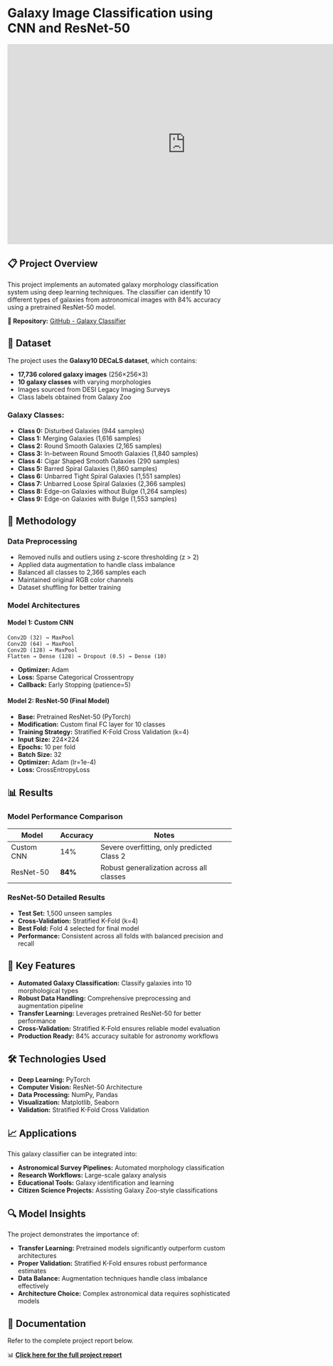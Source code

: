 # Galaxy Image Classification using CNN and ResNet-50

<div align="center">
  <iframe 
    src="https://player.cloudinary.com/embed/?cloud_name=dacj8pmtm&public_id=Galaxy_Classifier_Demo_ki2wis&profile=cld-default" 
    width="800" 
    height="450" 
    style="height: 450px; width: 800px; aspect-ratio: 16 / 9;" 
    allow="autoplay; fullscreen; encrypted-media; picture-in-picture" 
    allowfullscreen 
    frameborder="0">
  </iframe>
</div>

## 📋 Project Overview

This project implements an automated galaxy morphology classification system using deep learning techniques. The classifier can identify 10 different types of galaxies from astronomical images with 84% accuracy using a pretrained ResNet-50 model.

**🔗 Repository:** [GitHub - Galaxy Classifier](https://github.com/Bilal-Sheikh-30/galaxy-classifier)

## 🌌 Dataset

The project uses the **Galaxy10 DECaLS dataset**, which contains:
- **17,736 colored galaxy images** (256×256×3)
- **10 galaxy classes** with varying morphologies
- Images sourced from DESI Legacy Imaging Surveys
- Class labels obtained from Galaxy Zoo

### Galaxy Classes:
- **Class 0:** Disturbed Galaxies (944 samples)
- **Class 1:** Merging Galaxies (1,616 samples) 
- **Class 2:** Round Smooth Galaxies (2,165 samples)
- **Class 3:** In-between Round Smooth Galaxies (1,840 samples)
- **Class 4:** Cigar Shaped Smooth Galaxies (290 samples)
- **Class 5:** Barred Spiral Galaxies (1,860 samples)
- **Class 6:** Unbarred Tight Spiral Galaxies (1,551 samples)
- **Class 7:** Unbarred Loose Spiral Galaxies (2,366 samples)
- **Class 8:** Edge-on Galaxies without Bulge (1,264 samples)
- **Class 9:** Edge-on Galaxies with Bulge (1,553 samples)

## 🔬 Methodology

### Data Preprocessing
- Removed nulls and outliers using z-score thresholding (z > 2)
- Applied data augmentation to handle class imbalance
- Balanced all classes to 2,366 samples each
- Maintained original RGB color channels
- Dataset shuffling for better training

### Model Architectures

#### Model 1: Custom CNN
```
Conv2D (32) → MaxPool
Conv2D (64) → MaxPool  
Conv2D (128) → MaxPool
Flatten → Dense (128) → Dropout (0.5) → Dense (10)
```
- **Optimizer:** Adam
- **Loss:** Sparse Categorical Crossentropy
- **Callback:** Early Stopping (patience=5)

#### Model 2: ResNet-50 (Final Model)
- **Base:** Pretrained ResNet-50 (PyTorch)
- **Modification:** Custom final FC layer for 10 classes
- **Training Strategy:** Stratified K-Fold Cross Validation (k=4)
- **Input Size:** 224×224
- **Epochs:** 10 per fold
- **Batch Size:** 32
- **Optimizer:** Adam (lr=1e-4)
- **Loss:** CrossEntropyLoss

## 📊 Results

### Model Performance Comparison

| Model | Accuracy | Notes |
|-------|----------|-------|
| Custom CNN | 14% | Severe overfitting, only predicted Class 2 |
| ResNet-50 | **84%** | Robust generalization across all classes |

### ResNet-50 Detailed Results
- **Test Set:** 1,500 unseen samples
- **Cross-Validation:** Stratified K-Fold (k=4)
- **Best Fold:** Fold 4 selected for final model
- **Performance:** Consistent across all folds with balanced precision and recall

## 🚀 Key Features

- **Automated Galaxy Classification:** Classify galaxies into 10 morphological types
- **Robust Data Handling:** Comprehensive preprocessing and augmentation pipeline
- **Transfer Learning:** Leverages pretrained ResNet-50 for better performance
- **Cross-Validation:** Stratified K-Fold ensures reliable model evaluation
- **Production Ready:** 84% accuracy suitable for astronomy workflows

## 🛠️ Technologies Used

- **Deep Learning:** PyTorch
- **Computer Vision:** ResNet-50 Architecture
- **Data Processing:** NumPy, Pandas
- **Visualization:** Matplotlib, Seaborn
- **Validation:** Stratified K-Fold Cross Validation

## 📈 Applications

This galaxy classifier can be integrated into:
- **Astronomical Survey Pipelines:** Automated morphology classification
- **Research Workflows:** Large-scale galaxy analysis
- **Educational Tools:** Galaxy identification and learning
- **Citizen Science Projects:** Assisting Galaxy Zoo-style classifications

## 🔍 Model Insights

The project demonstrates the importance of:
- **Transfer Learning:** Pretrained models significantly outperform custom architectures
- **Proper Validation:** Stratified K-Fold ensures robust performance estimates
- **Data Balance:** Augmentation techniques handle class imbalance effectively
- **Architecture Choice:** Complex astronomical data requires sophisticated models

## 📄 Documentation

Refer to the complete project report below.

📊 **[Click here for the full project report](./Galaxy%20Image%20Classification%20report.pdf)**

